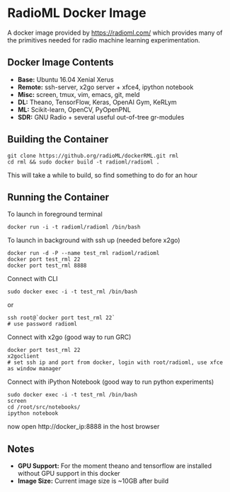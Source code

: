 
# RadioML Docker Image

A docker image provided by https://radioml.com/ which provides many of the primitives needed for radio machine learning experimentation.

## Docker Image Contents

 - **Base:**   Ubuntu 16.04 Xenial Xerus
 - **Remote:** ssh-server, x2go server + xfce4, ipython notebook
 - **Misc:**   screen, tmux, vim, emacs, git, meld
 - **DL:**     Theano, TensorFlow, Keras, OpenAI Gym, KeRLym
 - **ML:**     Scikit-learn, OpenCV, PyOpenPNL
 - **SDR:**    GNU Radio + several useful out-of-tree gr-modules

## Building the Container

```
git clone https://github.org/radioML/dockerRML.git rml
cd rml && sudo docker build -t radioml/radioml . 
```

This will take a while to build, so find something to do for an hour

## Running the Container

To launch in foreground terminal
```
docker run -i -t radioml/radioml /bin/bash
```

To launch in background with ssh up (needed before x2go)
```
docker run -d -P --name test_rml radioml/radioml
docker port test_rml 22
docker port test_rml 8888
```

Connect with CLI
```
sudo docker exec -i -t test_rml /bin/bash
```
or
```
ssh root@`docker port test_rml 22`
# use password radioml
```

Connect with x2go (good way to run GRC)
```
docker port test_rml 22
x2goclient
# set ssh ip and port from docker, login with root/radioml, use xfce as window manager
```

Connect with iPython Notebook (good way to run python experiments)
```
sudo docker exec -i -t test_rml /bin/bash
screen
cd /root/src/notebooks/
ipython notebook
```
now open http://docker_ip:8888 in the host browser


## Notes

 - **GPU Support:** For the moment theano and tensorflow are installed without GPU support in this docker
 - **Image Size:** Current image size is ~10GB after build

